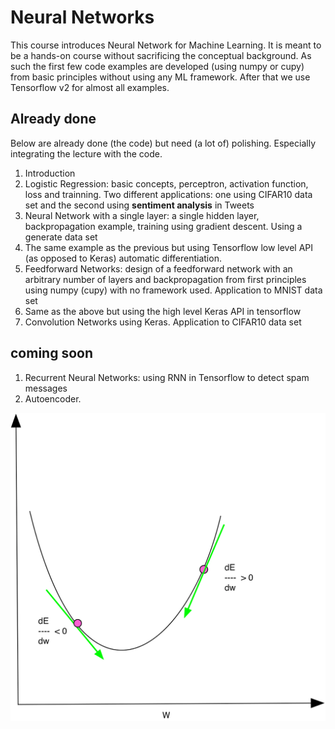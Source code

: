 # Neural Networks

This course introduces Neural Network for Machine Learning. It is meant to be a hands-on
course without sacrificing the conceptual background. As such the first few code examples are developed (using numpy or cupy) from basic principles without using any ML framework. After that we use Tensorflow v2 for almost all examples.

## Already done

Below are already done (the code) but need (a lot of) polishing. Especially integrating the lecture with the code.
1. Introduction
1. Logistic Regression: basic concepts, perceptron, activation function, loss and trainning. Two different applications: one using CIFAR10 data set  and the second using  **sentiment analysis** in Tweets
1. Neural Network with a single layer: a single hidden layer, backpropagation example, training using gradient descent. Using a generate data set
1. The same example as the previous but using Tensorflow low level API (as opposed to Keras) automatic differentiation.
1. Feedforward Networks: design of a feedforward network with an arbitrary number of layers and backpropagation from first principles using numpy (cupy) with no framework used. Application to MNIST data set
1. Same as the above but using the high level Keras API in tensorflow
1. Convolution Networks using Keras. Application to CIFAR10 data set

## coming soon

1. Recurrent Neural Networks: using RNN in Tensorflow to detect spam messages  
1. Autoencoder.

<img src="figures/gradient-descent.png" />
